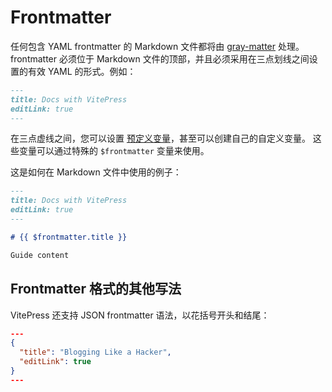 # Frontmatter

任何包含 YAML frontmatter 的 Markdown 文件都将由 [gray-matter](https://github.com/jonschlinkert/gray-matter) 处理。 frontmatter 必须位于 Markdown 文件的顶部，并且必须采用在三点划线之间设置的有效 YAML 的形式。例如：

```md
---
title: Docs with VitePress
editLink: true
---
```

在三点虚线之间，您可以设置 [预定义变量](../config/frontmatter-configs)，甚至可以创建自己的自定义变量。 这些变量可以通过特殊的 <code>$frontmatter</code> 变量来使用。

这是如何在 Markdown 文件中使用的例子：

```md
---
title: Docs with VitePress
editLink: true
---

# {{ $frontmatter.title }}

Guide content
```

## Frontmatter 格式的其他写法

VitePress 还支持 JSON frontmatter 语法，以花括号开头和结尾：

```json
---
{
  "title": "Blogging Like a Hacker",
  "editLink": true
}
---
```
